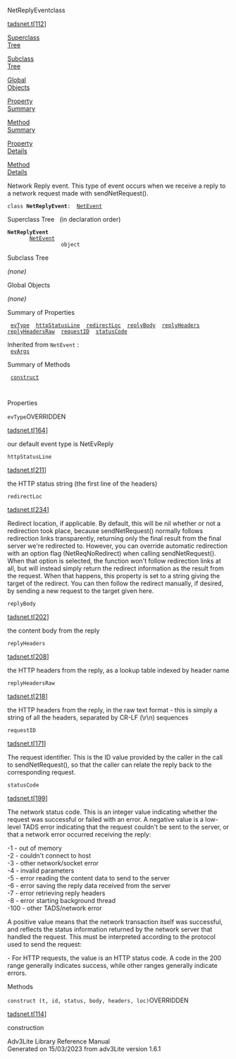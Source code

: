 ---
---
<span class="title">NetReplyEvent</span><span class="type">class</span>

[tadsnet.t](../file/tadsnet.t.html)\[[112](../source/tadsnet.t.html#112)\]

[Superclass  
Tree](#_SuperClassTree_)

[Subclass  
Tree](#_SubClassTree_)

[Global  
Objects](#_ObjectSummary_)

[Property  
Summary](#_PropSummary_)

[Method  
Summary](#_MethodSummary_)

[Property  
Details](#_Properties_)

[Method  
Details](#_Methods_)

<div class="fdesc">

Network Reply event. This type of event occurs when we receive a reply
to a network request made with sendNetRequest().

`class `**`NetReplyEvent`**` :   `[`NetEvent`](../object/NetEvent.html)

</div>

<span id="_SuperClassTree_"></span>

<div class="mjhd">

<span class="hdln">Superclass Tree</span>   (in declaration order)

</div>

**`NetReplyEvent`**  
`         `[`NetEvent`](../object/NetEvent.html)  
`                 object`  
<span id="_SubClassTree_"></span>

<div class="mjhd">

<span class="hdln">Subclass Tree</span>  

</div>

*(none)* <span id="_ObjectSummary_"></span>

<div class="mjhd">

<span class="hdln">Global Objects</span>  

</div>

*(none)* <span id="_PropSummary_"></span>

<div class="mjhd">

<span class="hdln">Summary of Properties</span>  

</div>

` `[`evType`](#evType)`  `[`httpStatusLine`](#httpStatusLine)`  `[`redirectLoc`](#redirectLoc)`  `[`replyBody`](#replyBody)`  `[`replyHeaders`](#replyHeaders)`  `[`replyHeadersRaw`](#replyHeadersRaw)`  `[`requestID`](#requestID)`  `[`statusCode`](#statusCode)`  `

Inherited from `NetEvent` :  
` `[`evArgs`](../object/NetEvent.html#evArgs)`  `

<span id="_MethodSummary_"></span>

<div class="mjhd">

<span class="hdln">Summary of Methods</span>  

</div>

` `[`construct`](#construct)`  `

` `

<span id="_Properties_"></span>

<div class="mjhd">

<span class="hdln">Properties</span>  

</div>

<span id="evType"></span>

`evType`<span class="rem">OVERRIDDEN</span>

[tadsnet.t](../file/tadsnet.t.html)\[[164](../source/tadsnet.t.html#164)\]

<div class="desc">

our default event type is NetEvReply

</div>

<span id="httpStatusLine"></span>

`httpStatusLine`

[tadsnet.t](../file/tadsnet.t.html)\[[211](../source/tadsnet.t.html#211)\]

<div class="desc">

the HTTP status string (the first line of the headers)

</div>

<span id="redirectLoc"></span>

`redirectLoc`

[tadsnet.t](../file/tadsnet.t.html)\[[234](../source/tadsnet.t.html#234)\]

<div class="desc">

Redirect location, if applicable. By default, this will be nil whether
or not a redirection took place, because sendNetRequest() normally
follows redirection links transparently, returning only the final result
from the final server we're redirected to. However, you can override
automatic redirection with an option flag (NetReqNoRedirect) when
calling sendNetRequest(). When that option is selected, the function
won't follow redirection links at all, but will instead simply return
the redirect information as the result from the request. When that
happens, this property is set to a string giving the target of the
redirect. You can then follow the redirect manually, if desired, by
sending a new request to the target given here.

</div>

<span id="replyBody"></span>

`replyBody`

[tadsnet.t](../file/tadsnet.t.html)\[[202](../source/tadsnet.t.html#202)\]

<div class="desc">

the content body from the reply

</div>

<span id="replyHeaders"></span>

`replyHeaders`

[tadsnet.t](../file/tadsnet.t.html)\[[208](../source/tadsnet.t.html#208)\]

<div class="desc">

the HTTP headers from the reply, as a lookup table indexed by header
name

</div>

<span id="replyHeadersRaw"></span>

`replyHeadersRaw`

[tadsnet.t](../file/tadsnet.t.html)\[[218](../source/tadsnet.t.html#218)\]

<div class="desc">

the HTTP headers from the reply, in the raw text format - this is simply
a string of all the headers, separated by CR-LF (\r\n) sequences

</div>

<span id="requestID"></span>

`requestID`

[tadsnet.t](../file/tadsnet.t.html)\[[171](../source/tadsnet.t.html#171)\]

<div class="desc">

The request identifier. This is the ID value provided by the caller in
the call to sendNetRequest(), so that the caller can relate the reply
back to the corresponding request.

</div>

<span id="statusCode"></span>

`statusCode`

[tadsnet.t](../file/tadsnet.t.html)\[[199](../source/tadsnet.t.html#199)\]

<div class="desc">

The network status code. This is an integer value indicating whether the
request was successful or failed with an error. A negative value is a
low-level TADS error indicating that the request couldn't be sent to the
server, or that a network error occurred receiving the reply:

  
-1 - out of memory  
-2 - couldn't connect to host  
-3 - other network/socket error  
-4 - invalid parameters  
-5 - error reading the content data to send to the server  
-6 - error saving the reply data received from the server  
-7 - error retrieving reply headers  
-8 - error starting background thread  
-100 - other TADS/network error

A positive value means that the network transaction itself was
successful, and reflects the status information returned by the network
server that handled the request. This must be interpreted according to
the protocol used to send the request:

\- For HTTP requests, the value is an HTTP status code. A code in the
200 range generally indicates success, while other ranges generally
indicate errors.

</div>

<span id="_Methods_"></span>

<div class="mjhd">

<span class="hdln">Methods</span>  

</div>

<span id="construct"></span>

`construct (t, id, status, body, headers, loc)`<span class="rem">OVERRIDDEN</span>

[tadsnet.t](../file/tadsnet.t.html)\[[114](../source/tadsnet.t.html#114)\]

<div class="desc">

construction

</div>

<div class="ftr">

Adv3Lite Library Reference Manual  
Generated on 15/03/2023 from adv3Lite version 1.6.1

</div>
